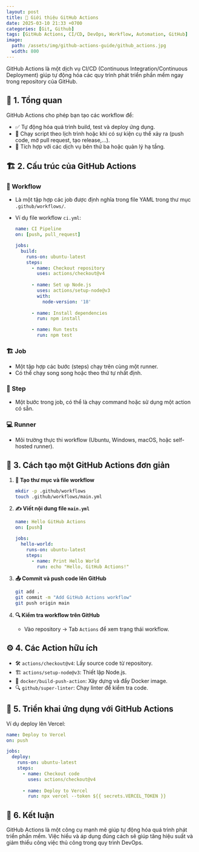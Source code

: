 ```yaml
---
layout: post
title: 🚀 Giới thiệu GitHub Actions
date: 2025-03-10 21:33 +0700
categories: [Git, Github]
tags: [GitHub Actions, CI/CD, DevOps, Workflow, Automation, GitHub]
image:
  path: /assets/img/github-actions-guide/github_actions.jpg
  width: 800
---
```

GitHub Actions là một dịch vụ CI/CD (Continuous Integration/Continuous Deployment) giúp tự động hóa các quy trình phát triển phần mềm ngay trong repository của GitHub.

## 📝 1. Tổng quan

GitHub Actions cho phép bạn tạo các workflow để:
- ✅ Tự động hóa quá trình build, test và deploy ứng dụng.
- 🔄 Chạy script theo lịch trình hoặc khi có sự kiện cụ thể xảy ra (push code, mở pull request, tạo release,...).
- 🔗 Tích hợp với các dịch vụ bên thứ ba hoặc quản lý hạ tầng.

## 🏗 2. Cấu trúc của GitHub Actions

### 📜 Workflow
- Là một tập hợp các job được định nghĩa trong file YAML trong thư mục `.github/workflows/`.
- Ví dụ file workflow `ci.yml`:
  
  ```yaml
  name: CI Pipeline
  on: [push, pull_request]

  jobs:
    build:
      runs-on: ubuntu-latest
      steps:
        - name: Checkout repository
          uses: actions/checkout@v4
        
        - name: Set up Node.js
          uses: actions/setup-node@v3
          with:
            node-version: '18'
        
        - name: Install dependencies
          run: npm install

        - name: Run tests
          run: npm test
  ```

### 🏗 Job
- Một tập hợp các bước (steps) chạy trên cùng một runner.
- Có thể chạy song song hoặc theo thứ tự nhất định.

### 🔧 Step
- Một bước trong job, có thể là chạy command hoặc sử dụng một action có sẵn.

### 💻 Runner
- Môi trường thực thi workflow (Ubuntu, Windows, macOS, hoặc self-hosted runner).

## 🚀 3. Cách tạo một GitHub Actions đơn giản

1. **📂 Tạo thư mục và file workflow**
   ```sh
   mkdir -p .github/workflows
   touch .github/workflows/main.yml
   ```
2. **✍️ Viết nội dung file `main.yml`**
   ```yaml
   name: Hello GitHub Actions
   on: [push]
   
   jobs:
     hello-world:
       runs-on: ubuntu-latest
       steps:
         - name: Print Hello World
           run: echo "Hello, GitHub Actions!"
   ```
3. **📤 Commit và push code lên GitHub**
   ```sh
   git add .
   git commit -m "Add GitHub Actions workflow"
   git push origin main
   ```

4. **🔍 Kiểm tra workflow trên GitHub**
   - Vào repository → Tab `Actions` để xem trạng thái workflow.

## ⚙️ 4. Các Action hữu ích
- 🛠 `actions/checkout@v4`: Lấy source code từ repository.
- 🏗 `actions/setup-node@v3`: Thiết lập Node.js.
- 🐳 `docker/build-push-action`: Xây dựng và đẩy Docker image.
- 🔍 `github/super-linter`: Chạy linter để kiểm tra code.

## 🚀 5. Triển khai ứng dụng với GitHub Actions
Ví dụ deploy lên Vercel:
```yaml
name: Deploy to Vercel
on: push

jobs:
  deploy:
    runs-on: ubuntu-latest
    steps:
      - name: Checkout code
        uses: actions/checkout@v4
      
      - name: Deploy to Vercel
        run: npx vercel --token ${{ secrets.VERCEL_TOKEN }}
```

## 🎯 6. Kết luận
GitHub Actions là một công cụ mạnh mẽ giúp tự động hóa quá trình phát triển phần mềm. Việc hiểu và áp dụng đúng cách sẽ giúp tăng hiệu suất và giảm thiểu công việc thủ công trong quy trình DevOps.